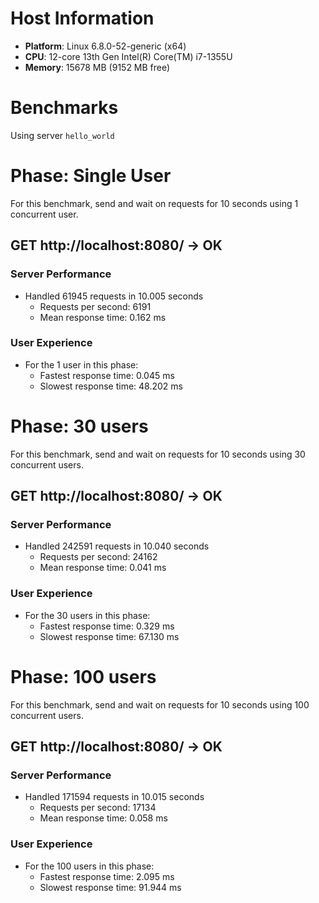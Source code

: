 # Host Information

- **Platform**: Linux 6.8.0-52-generic (x64)
- **CPU**: 12-core 13th Gen Intel(R) Core(TM) i7-1355U
- **Memory**: 15678 MB (9152 MB free)

# Benchmarks

Using server `hello_world`

# Phase: Single User

For this benchmark, send and wait on requests for 10 seconds using 1 concurrent user.


## GET http://localhost:8080/ -> OK

### Server Performance

- Handled 61945 requests in 10.005 seconds
  - Requests per second: 6191
  - Mean response time: 0.162 ms

### User Experience

- For the 1 user in this phase:
  - Fastest response time: 0.045 ms
  - Slowest response time: 48.202 ms


# Phase: 30 users

For this benchmark, send and wait on requests for 10 seconds using 30 concurrent users.


## GET http://localhost:8080/ -> OK

### Server Performance

- Handled 242591 requests in 10.040 seconds
  - Requests per second: 24162
  - Mean response time: 0.041 ms

### User Experience

- For the 30 users in this phase:
  - Fastest response time: 0.329 ms
  - Slowest response time: 67.130 ms


# Phase: 100 users

For this benchmark, send and wait on requests for 10 seconds using 100 concurrent users.


## GET http://localhost:8080/ -> OK

### Server Performance

- Handled 171594 requests in 10.015 seconds
  - Requests per second: 17134
  - Mean response time: 0.058 ms

### User Experience

- For the 100 users in this phase:
  - Fastest response time: 2.095 ms
  - Slowest response time: 91.944 ms

